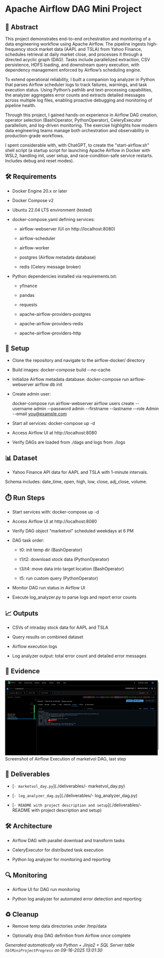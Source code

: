 # Apache Airflow DAG Mini Project


## 📖 Abstract
This project demonstrates end-to-end orchestration and monitoring of a data engineering workflow using Apache Airflow. The pipeline ingests high-frequency stock market data (AAPL and TSLA) from Yahoo Finance, schedules retrieval at daily market close, and processes it through a directed acyclic graph (DAG). Tasks include parallelized extraction, CSV persistence, HDFS loading, and downstream query execution, with dependency management enforced by Airflow’s scheduling engine.



To extend operational reliability, I built a companion log analyzer in Python that parses Airflow scheduler logs to track failures, warnings, and task execution status. Using Python’s pathlib and text-processing capabilities, the analyzer aggregates error counts and extracts detailed messages across multiple log files, enabling proactive debugging and monitoring of pipeline health.



Through this project, I gained hands-on experience in Airflow DAG creation, operator selection (BashOperator, PythonOperator), CeleryExecutor parallelism, and log-driven monitoring. The exercise highlights how modern data engineering teams manage both orchestration and observability in production-grade workflows.



I spent considerable with, with ChatGPT, to create the "start-airflow.sh" shell script (a startup script for launching Apache Airflow in Docker with WSL2, handling init, user setup, and race-condition-safe service restarts. Includes debug and reset modes).



## 🛠 Requirements
- Docker Engine 20.x or later

- Docker Compose v2

- Ubuntu 22.04 LTS environment (tested)

- docker-compose.yaml defining services:

  - airflow-webserver (UI on http://localhost:8080)

  - airflow-scheduler

  - airflow-worker

  - postgres (Airflow metadata database)

  - redis (Celery message broker)

- Python dependencies installed via requirements.txt:

  - yfinance

  - pandas

  - requests

  - apache-airflow-providers-postgres

  - apache-airflow-providers-redis

  - apache-airflow-providers-http



## 🧰 Setup
- Clone the repository and navigate to the airflow-docker/ directory

- Build images: docker-compose build --no-cache

- Initialize Airflow metadata database: docker-compose run airflow-webserver airflow db init

- Create admin user:

  docker-compose run airflow-webserver airflow users create     --username admin --password admin --firstname <First Name>     --lastname <Last Name> --role Admin --email you@example.com

- Start all services: docker-compose up -d

- Access Airflow UI at http://localhost:8080

- Verify DAGs are loaded from ./dags and logs from ./logs



## 📊 Dataset
- Yahoo Finance API data for AAPL and TSLA with 1-minute intervals.

Schema includes: date_time, open, high, low, close, adj_close, volume.



## ⏱️ Run Steps
- Start services with: docker-compose up -d

- Access Airflow UI at http://localhost:8080

- Verify DAG object "marketvol" scheduled weekdays at 6 PM

- DAG task order:

  - t0: init temp dir (BashOperator)

  - t1/t2: download stock data (PythonOperator)

  - t3/t4: move data into target location (BashOperator)

  - t5: run custom query (PythonOperator)

- Monitor DAG run status in Airflow UI

- Execute log_analyzer.py to parse logs and report error counts



## 📈 Outputs
- CSVs of intraday stock data for AAPL and TSLA

- Query results on combined dataset

- Airflow execution logs

- Log analyzer output: total error count and detailed error messages



## 📸 Evidence

![airflow_execution_log.png](./evidence/airflow_execution_log.png)  
Screenshot of Airflow Execution of marketvol DAG, last step




## 📎 Deliverables

- [`- marketvol_day.py`](./deliverables/- marketvol_day.py)

- [`- log_analyzer_dag.py`](./deliverables/- log_analyzer_dag.py)

- [`- README with project description and setup`](./deliverables/- README with project description and setup)




## 🛠️ Architecture
- Airflow DAG with parallel download and transform tasks

- CeleryExecutor for distributed task execution

- Python log analyzer for monitoring and reporting



## 🔍 Monitoring
- Airflow UI for DAG run monitoring

- Python log analyzer for automated error detection and reporting



## ♻️ Cleanup
- Remove temp data directories under /tmp/data

- Optionally drop DAG definition from Airflow once complete


*Generated automatically via Python + Jinja2 + SQL Server table `tblMiniProjectProgress` on 09-16-2025 13:01:30*